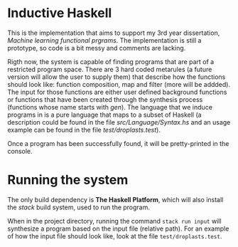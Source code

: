 # Inductive Haskell
This is the implementation that aims to support my 3rd year dissertation, _Machine learning functional prgrams_.
The implementation is still a prototype, so code is a bit messy and comments are lacking.

Rigth now, the system is capable of finding programs that are part of a restricted program space. There are 3 hard coded metarules (a future version will allow the user to supply them) that describe how the functions should look like: function composition, map and filter (more will be addded). The input for those functions are either user defined background functions or functions that have been created through the synthesis process (functions whose name starts with _gen_). The language that we induce programs in is a pure language that maps to a subset of Haskell (a description could be found in the file _src/Language/Syntax.hs_ and an usage example can be found in the file _test/droplasts.test_).

Once a program has been successfully found, it will be pretty-printed in the console.

# Running the system
The only build dependency is __The Haskell Platform__, which will also install the _stack_ build system, used to run the program.

When in the project directory, running the command `stack run input` will synthesize a program based on the input file (relative path). For an example of how the input file should look like, look at the file `test/droplasts.test`.
